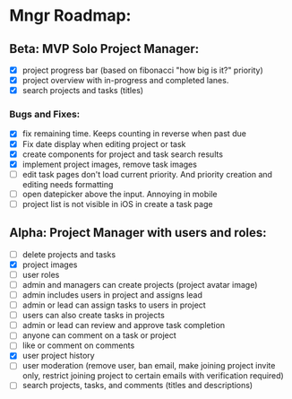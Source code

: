 # Mngr Roadmap:

## Beta: MVP Solo Project Manager:

- [x] project progress bar (based on fibonacci "how big is it?" priority)
- [x] project overview with in-progress and completed lanes.
- [x] search projects and tasks (titles)

### Bugs and Fixes:

- [x] fix remaining time. Keeps counting in reverse when past due
- [x] Fix date display when editing project or task
- [x] create components for project and task search results
- [x] implement project images, remove task images
- [ ] edit task pages don't load current priority. And priority creation and editing needs formatting
- [ ] open datepicker above the input. Annoying in mobile
- [ ] project list is not visible in iOS in create a task page

## Alpha: Project Manager with users and roles:

- [ ] delete projects and tasks
- [x] project images
- [ ] user roles
- [ ] admin and managers can create projects (project avatar image)
- [ ] admin includes users in project and assigns lead
- [ ] admin or lead can assign tasks to users in project
- [ ] users can also create tasks in projects
- [ ] admin or lead can review and approve task completion
- [ ] anyone can comment on a task or project
- [ ] like or comment on comments
- [x] user project history
- [ ] user moderation (remove user, ban email, make joining project invite only, restrict joining project to certain emails with verification required)
- [ ] search projects, tasks, and comments (titles and descriptions)
